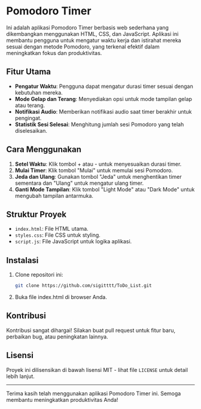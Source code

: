 # Pomodoro Timer

Ini adalah aplikasi Pomodoro Timer berbasis web sederhana yang dikembangkan menggunakan HTML, CSS, dan JavaScript. Aplikasi ini membantu pengguna untuk mengatur waktu kerja dan istirahat mereka sesuai dengan metode Pomodoro, yang terkenal efektif dalam meningkatkan fokus dan produktivitas.

## Fitur Utama
- **Pengatur Waktu**: Pengguna dapat mengatur durasi timer sesuai dengan kebutuhan mereka.
- **Mode Gelap dan Terang**: Menyediakan opsi untuk mode tampilan gelap atau terang.
- **Notifikasi Audio**: Memberikan notifikasi audio saat timer berakhir untuk pengingat.
- **Statistik Sesi Selesai**: Menghitung jumlah sesi Pomodoro yang telah diselesaikan.

## Cara Menggunakan
1. **Setel Waktu**: Klik tombol + atau - untuk menyesuaikan durasi timer.
2. **Mulai Timer**: Klik tombol "Mulai" untuk memulai sesi Pomodoro.
3. **Jeda dan Ulang**: Gunakan tombol "Jeda" untuk menghentikan timer sementara dan "Ulang" untuk mengatur ulang timer.
4. **Ganti Mode Tampilan**: Klik tombol "Light Mode" atau "Dark Mode" untuk mengubah tampilan antarmuka.

## Struktur Proyek
- `index.html`: File HTML utama.
- `styles.css`: File CSS untuk styling.
- `script.js`: File JavaScript untuk logika aplikasi.

## Instalasi
1. Clone repositori ini:
   ```bash
   git clone https://github.com/sigitttt/ToDo_List.git
   
2. Buka file index.html di browser Anda.

## Kontribusi
Kontribusi sangat dihargai! Silakan buat pull request untuk fitur baru, perbaikan bug, atau peningkatan lainnya.

## Lisensi
Proyek ini dilisensikan di bawah lisensi MIT - lihat file `LICENSE` untuk detail lebih lanjut.

---

Terima kasih telah menggunakan aplikasi Pomodoro Timer ini. Semoga membantu meningkatkan produktivitas Anda!
